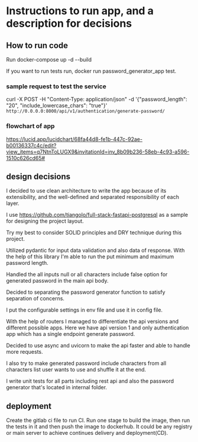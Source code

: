 # Instructions to run app, and a description for decisions

## How to run code
Run docker-compose up -d --build

If you want to run tests run, docker run password_generator_app test.

### sample request to test the service
curl -X POST -H "Content-Type: application/json" -d
'{"password_length": "20", "include_lowercase_chars": "true"}'
`http://0.0.0.0:8000/api/v1/authentication/generate-password/`


### flowchart of app
https://lucid.app/lucidchart/68fa44d8-fe1b-447c-92ae-b00136337c4c/edit?view_items=q7NtnToLUGX9&invitationId=inv_8b09b236-58eb-4c93-a596-1510c626cd65#


## design decisions
I decided to use clean architecture to write the app because of its extensibility,
 and the well-defined and separated responsibility of each layer.

I use https://github.com/tiangolo/full-stack-fastapi-postgresql as a sample for
 designing the project layout.

Try my best to consider SOLID principles and DRY technique during this project.

Utilized pydantic for input data validation and also data of response. With the help of this library I'm able to run the
 put minimum and maximum password length.
 
Handled the all inputs null or all characters include false option for generated password in the main api body.

Decided to separating the password generator function to satisfy separation of concerns.
 
I put the configurable settings in env file and use it in config file.

With the help of routers I managed to differentiate the api versions and different possible apps. Here we have api
 version 1 and only authentication app which has a single endpoint generate password.
  
Decided to use async and uvicorn to make the api faster and able to handle more requests.

I also try to make generated password include characters from all characters list user wants to use and shuffle it at
 the end.

I write unit tests for all parts including rest api and also the password generator that's located in internal folder.


## deployment
Create the gitlab ci file to run CI. Run one stage to build the image, then run the tests in it and then push the
 image to dockerhub. It could be any registry or main server to achieve continues delivery and deployment(CD).

